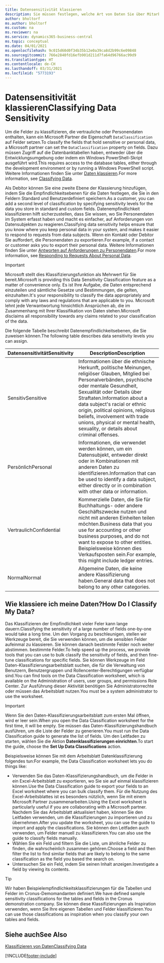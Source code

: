 ```yaml
---
title: Datensensitivität klassieren
description: Sie müssen festlegen, welche Art von Daten Sie über Mitarbeiter speichern, sodass Sie sich auf Datensubjektanforderungen reagieren können.
author: bholtorf
ms.author: bholtorf
ms.custom: na
ms.reviewer: na
ms.service: dynamics365-business-central
ms.topic: conceptual
ms.date: 04/01/2021
ms.openlocfilehash: 9c015d60d0f34b35b12e0a39ca8d2b99c6e09848
ms.sourcegitcommit: 766e2840fd16efb901d211d7fa64d96766ac99d9
ms.translationtype: HT
ms.contentlocale: de-CH
ms.lasthandoff: 03/31/2021
ms.locfileid: "5773193"
---
```

# <a name="classifying-data-sensitivity"></a><span data-ttu-id="5eda9-103">Datensensitivität klassieren</span><span class="sxs-lookup"><span data-stu-id="5eda9-103">Classifying Data Sensitivity</span></span>
<span data-ttu-id="5eda9-104">Um die Felder zu klassifizieren, die vertrauliche oder Personendaten enthalten, kann ein Microsoft Partner die Eigenschaft ```DataClassification``` auf Felder setzen.</span><span class="sxs-lookup"><span data-stu-id="5eda9-104">To classify the fields that hold sensitive or personal data, a Microsoft partner can set the ```DataClassification``` property on fields.</span></span> <span data-ttu-id="5eda9-105">Dazu müssen Zugriff auf die Datenbanktabellen haben, entweder über die Entwicklungsumgebung oder indem ein Windows PowerShell-Skript ausgeführt wird.</span><span class="sxs-lookup"><span data-stu-id="5eda9-105">This requires access to the database tables, either through the development environment or by running a Windows PowerShell script.</span></span> <span data-ttu-id="5eda9-106">Weitere Informationen finden Sie unter [Daten klassieren](/dynamics365/business-central/dev-itpro/developer/devenv-classifying-data).</span><span class="sxs-lookup"><span data-stu-id="5eda9-106">For more information, see [Classifying Data](/dynamics365/business-central/dev-itpro/developer/devenv-classifying-data).</span></span>  

<span data-ttu-id="5eda9-107">Als Debitor können Sie eine zweite Ebene der Klassierung hinzufügen, indem Sie die Empfindlichkeitsebenen für die Daten festlegen, die Sie in den Feldern Standard und Benutzerdefiniert speichern.</span><span class="sxs-lookup"><span data-stu-id="5eda9-107">As a customer, you can add a second level of classification by specifying sensitivity levels for the data you store in standard and custom fields.</span></span> <span data-ttu-id="5eda9-108">Datenempfindlichkeit klassifizieren hilft sicherzustellen, dass Sie wissen, wo Sie Personendaten im System erfasst haben und macht es einfacher, auf Anforderungen von Datensubjekten zu reagieren.</span><span class="sxs-lookup"><span data-stu-id="5eda9-108">Classifying data sensitivity helps ensure that you know where you keep personal data in your system, and makes it easier to respond to requests from data subjects.</span></span> <span data-ttu-id="5eda9-109">Wenn ein Kontakt oder Debitor Sie auffordert, die Personendaten zu exportieren.</span><span class="sxs-lookup"><span data-stu-id="5eda9-109">For example, if a contact or customer asks you to export their personal data.</span></span> <span data-ttu-id="5eda9-110">Weitere Informationen finden Sie unter [Antworten auf Anforderungen zu Personendaten](admin-responding-to-requests-about-personal-data.md).</span><span class="sxs-lookup"><span data-stu-id="5eda9-110">For more information, see [Responding to Requests About Personal Data](admin-responding-to-requests-about-personal-data.md).</span></span>

> [!Important]
> <span data-ttu-id="5eda9-111">Microsoft stellt dies Klassifizierungsfunktion als Mehrwert für Sie bereit.</span><span class="sxs-lookup"><span data-stu-id="5eda9-111">Microsoft is providing this Data Sensitivity Classification feature as a matter of convenience only.</span></span> <span data-ttu-id="5eda9-112">Es ist Ihre Aufgabe, die Daten entsprechend einzuteilen und sämtliche Gesetze und Bestimmungen, die gelten, einzuhalten.</span><span class="sxs-lookup"><span data-stu-id="5eda9-112">It's your responsibility to classify the data appropriately and comply with any laws and regulations that are applicable to you.</span></span> <span data-ttu-id="5eda9-113">Microsoft lehnt jede Verwantwortung hinsichtlich Ansprüchen ab, die im Zusammenhang mit Ihrer Klassifikation von Daten stehen.</span><span class="sxs-lookup"><span data-stu-id="5eda9-113">Microsoft disclaims all responsibility towards any claims related to your classification of the data.</span></span>  

<span data-ttu-id="5eda9-114">Die folgende Tabelle beschreibt Datenempfindlichkeitsebenen, die Sie zuweisen können.</span><span class="sxs-lookup"><span data-stu-id="5eda9-114">The following table describes data sensitivity levels you can assign.</span></span>

|<span data-ttu-id="5eda9-115">Datensensitivität</span><span class="sxs-lookup"><span data-stu-id="5eda9-115">Sensitivity</span></span>|<span data-ttu-id="5eda9-116">Description</span><span class="sxs-lookup"><span data-stu-id="5eda9-116">Description</span></span>|
|----|----|
|<span data-ttu-id="5eda9-117">Sensitiv</span><span class="sxs-lookup"><span data-stu-id="5eda9-117">Sensitive</span></span> | <span data-ttu-id="5eda9-118">Informationen über die ethnische Herkunft, politische Meinungen, religiöser Glauben, Mitglied bei Personalverbänden, psychische oder mentale Gesundheit, Sexualität oder Details über Straftaten.</span><span class="sxs-lookup"><span data-stu-id="5eda9-118">Information about a data subject's racial or ethnic origin, political opinions, religious beliefs, involvement with trade unions, physical or mental health, sexuality, or details about criminal offenses.</span></span> |
|<span data-ttu-id="5eda9-119">Persönlich</span><span class="sxs-lookup"><span data-stu-id="5eda9-119">Personal</span></span> | <span data-ttu-id="5eda9-120">Informationen, die verwendet werden können, um ein Datensubjekt, entweder direkt oder in Kombinationen mit anderen Daten zu identifizieren.</span><span class="sxs-lookup"><span data-stu-id="5eda9-120">Information that can be used to identify a data subject, either directly or in combination with other data or information.</span></span>|
|<span data-ttu-id="5eda9-121">Vertraulich</span><span class="sxs-lookup"><span data-stu-id="5eda9-121">Confidential</span></span> | <span data-ttu-id="5eda9-122">Kommerzielle Daten, die Sie für Buchhaltungs- oder andere Geschäftszwecke nutzen und nicht mit anderen Einheiten teilen möchten.</span><span class="sxs-lookup"><span data-stu-id="5eda9-122">Business data that you use for accounting or other business purposes, and do not want to expose to other entities.</span></span> <span data-ttu-id="5eda9-123">Beispielsweise können dies Verkaufsposten sein.</span><span class="sxs-lookup"><span data-stu-id="5eda9-123">For example, this might include ledger entries.</span></span>|
|<span data-ttu-id="5eda9-124">Normal</span><span class="sxs-lookup"><span data-stu-id="5eda9-124">Normal</span></span> | <span data-ttu-id="5eda9-125">Allgemeine Daten, die keine andere Klassifizierung haben.</span><span class="sxs-lookup"><span data-stu-id="5eda9-125">General data that does not belong to any other categories.</span></span>|

## <a name="how-do-i-classify-my-data"></a><span data-ttu-id="5eda9-126">Wie klassiere ich meine Daten?</span><span class="sxs-lookup"><span data-stu-id="5eda9-126">How Do I Classify My Data?</span></span>
<span data-ttu-id="5eda9-127">Das Klassifizieren der Empfindlichkeit vieler Feler kann lange dauern.</span><span class="sxs-lookup"><span data-stu-id="5eda9-127">Classifying the sensitivity of a large number of fields one-by-one would take a long time.</span></span> <span data-ttu-id="5eda9-128">Um den Vorgang zu beschleunigen, stellen wir Werkzeuge bereit, die Sie verwenden können, um die sensiblen Felder aufeinmal zu klassieren. Sie können danach bestimmte Felder noch weiter abstimmen. bestimmte Felder.</span><span class="sxs-lookup"><span data-stu-id="5eda9-128">To help speed up the process, we provide tools that you can use to bulk classify the sensitivity of fields, and then fine-tune classifications for specific fields.</span></span> <span data-ttu-id="5eda9-129">Sie können Werkzeuge im Feld Daten-Klassifizierungsarbeitsblatt suchen, die für die Verwaltung von Benutzern, Benutzergruppen und Rollencenter-Berechtigungen verfügbar sind.</span><span class="sxs-lookup"><span data-stu-id="5eda9-129">You can find tools on the Data Classification worksheet, which is available on the Administration of users, user groups, and permissions Role Center.</span></span> <span data-ttu-id="5eda9-130">Zur Ausführung dieser Aktivität benötigen Sie Administratorrechte oder müssen das Arbeitsblatt nutzen.</span><span class="sxs-lookup"><span data-stu-id="5eda9-130">You must be a system administrator to use the worksheet.</span></span>

> [!Important]
> <span data-ttu-id="5eda9-131">Wenn Sie den Daten-Klassifizierungsarbeitsblatt zum ersten Mal öffnen, wird er leer sein.</span><span class="sxs-lookup"><span data-stu-id="5eda9-131">When you open the Data Classification worksheet for the first time, it will be empty.</span></span> <span data-ttu-id="5eda9-132">Sie müssen das Daten-Klassifizierungshandbuch ausführen, um die Liste der Felder zu generieren.</span><span class="sxs-lookup"><span data-stu-id="5eda9-132">You must run the Data Classification guide to generate the list of fields.</span></span> <span data-ttu-id="5eda9-133">Um den Leitfaden zu starten, wählen Sie die Aktion **Datenklassifizierungen einrichten**.</span><span class="sxs-lookup"><span data-stu-id="5eda9-133">To start the guide, choose the **Set Up Data Classifications** action.</span></span>

<span data-ttu-id="5eda9-134">Beispielsweise können Sie mit dem Arbeitsblatt Datenklassifizierung folgendes tun:</span><span class="sxs-lookup"><span data-stu-id="5eda9-134">For example, the Data Classification worksheet lets you do things like:</span></span>  

* <span data-ttu-id="5eda9-135">Verwenden Sie das Daten-Klassifizierungshandbuch, um die Felder in ein Excel-Arbeitsblatt zu exportieren, wo Sie sie auf einmal klassifizieren können.</span><span class="sxs-lookup"><span data-stu-id="5eda9-135">Use the Data Classification guide to export your fields to an Excel worksheet where you can bulk classify them.</span></span> <span data-ttu-id="5eda9-136">Für die Nutzung des Excel-Arbeitsblattes ist es besonders nützlich, wenn Sie mit einem Microsoft Partner zusammenarbeiten.</span><span class="sxs-lookup"><span data-stu-id="5eda9-136">Using the Excel worksheet is particularly useful if you are collaborating with a Microsoft partner.</span></span> <span data-ttu-id="5eda9-137">Nachdem Sie das Arbeitsblatt aktualisiert haben, können Sie den Leitfaden verwenden, um die Klassifizierungen zu importieren und zu übernehmen.</span><span class="sxs-lookup"><span data-stu-id="5eda9-137">After you update the worksheet, you can use the guide to import and apply the classifications.</span></span> <span data-ttu-id="5eda9-138">Sie können den Leitfaden auch verwenden, um Felder manuell zu klassifizieren.</span><span class="sxs-lookup"><span data-stu-id="5eda9-138">You can also use the guide to classify fields manually.</span></span>  
* <span data-ttu-id="5eda9-139">Wählen Sie ein Feld und filtern Sie die Liste, um ähnliche Felder zu finden, die wahrscheinlich zusammen gehören.</span><span class="sxs-lookup"><span data-stu-id="5eda9-139">Choose a field and then filter the list to find similar fields that are likely to belong to the same classification as the field you based the search on.</span></span>  
* <span data-ttu-id="5eda9-140">Untersuchen Sie ein Feld, indem Sie seinen Inhalt anzeigen.</span><span class="sxs-lookup"><span data-stu-id="5eda9-140">Investigate a field by viewing its contents.</span></span>  

> [!Tip]
> <span data-ttu-id="5eda9-141">Wir haben Beispielempfindlichkeitsklassifizierungen für die Tabellen und Felder im Cronus-Demomandanten definiert.</span><span class="sxs-lookup"><span data-stu-id="5eda9-141">We have defined sample sensitivity classifications for the tables and fields in the Cronus demonstration company.</span></span> <span data-ttu-id="5eda9-142">Sie können diese Klassifizierungen als Inspiration verwenden, wenn Sie Ihre eigenen Tabellen und Felder klassifizieren.</span><span class="sxs-lookup"><span data-stu-id="5eda9-142">You can use those classifications as inspiration when you classify your own tables and fields.</span></span>

## <a name="see-also"></a><span data-ttu-id="5eda9-143">Siehe auch</span><span class="sxs-lookup"><span data-stu-id="5eda9-143">See Also</span></span>

[<span data-ttu-id="5eda9-144">Klassifizieren von Daten</span><span class="sxs-lookup"><span data-stu-id="5eda9-144">Classifying Data</span></span>](/dynamics365/business-central/dev-itpro/developer/devenv-classifying-data)  


[!INCLUDE[footer-include](includes/footer-banner.md)]
